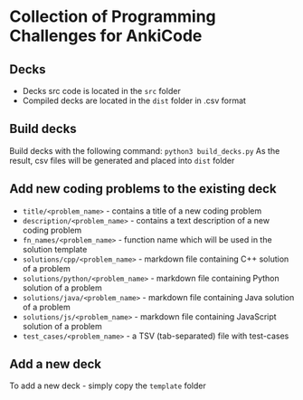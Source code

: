 # Collection of Programming Challenges for AnkiCode

## Decks
  * Decks src code is located in the `src` folder
  * Compiled decks are located in the `dist` folder in .csv format

## Build decks
  Build decks with the following command:
  `python3 build_decks.py`
  As the result, csv files will be generated and placed into `dist` folder
  
## Add new coding problems to the existing deck
   - `title/<problem_name>` - contains a title of a new coding problem
   - `description/<problem_name>` - contains a text description of a new coding problem
   - `fn_names/<problem_name>` - function name which will be used in the solution template
   - `solutions/cpp/<problem_name>` - markdown file containing C++ solution of a problem
   - `solutions/python/<problem_name>` - markdown file containing Python solution of a problem
   - `solutions/java/<problem_name>` - markdown file containing Java solution of a problem
   - `solutions/js/<problem_name>` - markdown file containing JavaScript solution of a problem
   - `test_cases/<problem_name>` - a TSV (tab-separated) file with test-cases

## Add a new deck
   To add a new deck - simply copy the `template` folder

